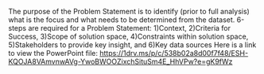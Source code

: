 The purpose of the Problem Statement is to identify (prior to full analysis) what is the focus and what needs to be determined from the dataset. 
6-steps are required for a Problem Statement: 1)Context, 2)Criteria for Success, 3)Scope of solution space, 4)Constraints within solution space, 5)Stakeholders to provide key insight, and 6)Key data sources 
Here is a link to view the PowerPoint file: https://1drv.ms/p/c/538b02a8d00f7f48/ESH-KQOJA8VAmvnwAVg-YwoBWOOZixchSituSm4E_HhVPw?e=gK9fWz
